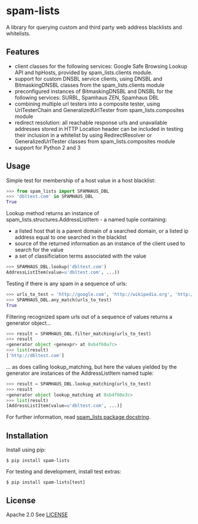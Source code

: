 # spam-lists

A library for querying custom and third party web address blacklists and whitelists.

## Features

- client classes for the following services: Google Safe Browsing Lookup API and hpHosts, provided by spam_lists.clients module.
- support for custom DNSBL service clients, using DNSBL and BitmaskingDNSBL classes from the spam_lists.clients module
- preconfigured instances of BitmaskingDNSBL and DNSBL for the following services: SURBL, Spamhaus ZEN, Spamhaus DBL
- combining multiple url testers into a composite tester, using UrlTesterChain and GeneralizedUrlTester from spam_lists.composites module
- redirect resolution: all reachable response urls and unavailable addresses stored in HTTP Location header can be included in testing their inclusion in a whitelist by using RedirectResolver or GeneralizedUrlTester classes from spam_lists.composites module
- support for Python 2 and 3

## Usage
Simple test for membership of a host value in a host blacklist:
```python
>>> from spam_lists import SPAMHAUS_DBL
>>> 'dbltest.com' in SPAMHAUS_DBL
True
```

Lookup method returns an instance of spam_lists.structures.AddressListItem -
a named tuple containing:
- a listed host that is a parent domain of a searched
domain, or a listed ip address equal to one searched in the blacklist
- source of the returned information as an instance of the client used to search for the value
- a set of classificiation terms associated with the value
```python
>>> SPAMHAUS_DBL.lookup('dbltest.com')
AddressListItem(value=u'dbltest.com', ...))
```

Testing if there is any spam in a sequence of urls:
```python
>>> urls_to_test = 'http://google.com', 'http://wikipedia.org', 'http://dbltest.com'
>>> SPAMHAUS_DBL.any_match(urls_to_test)
True
```

Filtering recognized spam urls out of a sequence of values returns a generator object...
```python
>>> result = SPAMHAUS_DBL.filter_matching(urls_to_test)
>>> result
<generator object <genexpr> at 0xb4f60a7c>
>>> list(result)
['http://dbltest.com']
```
... as does calling lookup_matching, but here the values yielded by the generator are instances of the AddressListItem named tuple:
```python
>>> result = SPAMHAUS_DBL.lookup_matching(urls_to_test)
>>> result
<generator object lookup_matching at 0xb4f60e3c>
>>> list(result)
[AddressListItem(value=u'dbltest.com', ...)]
```

For further information, read [spam_lists package docstring](https://github.com/piotr-rusin/spam-lists/blob/master/spam_lists/__init__.py).

## Installation
Install using pip:
```
$ pip install spam-lists
```

For testing and development, install test extras:
```
$ pip install spam-lists[test]
```

## License
Apache 2.0 See [LICENSE](https://github.com/piotr-rusin/spam-lists/blob/master/LICENSE)